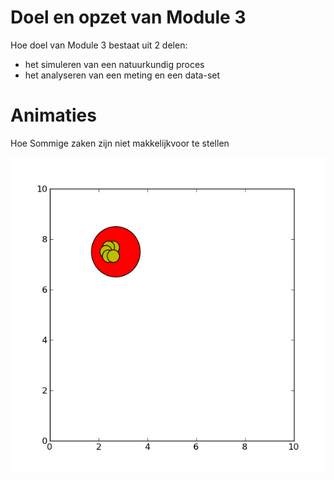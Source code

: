 
# Doel en opzet van Module 3

Hoe doel van Module 3 bestaat uit 2 delen:

  - het simuleren van een natuurkundig proces 
  - het analyseren van een meting en een data-set
  

# Animaties

Hoe Sommige zaken zijn niet makkelijkvoor te stellen 

![](collidingballs1.gif)